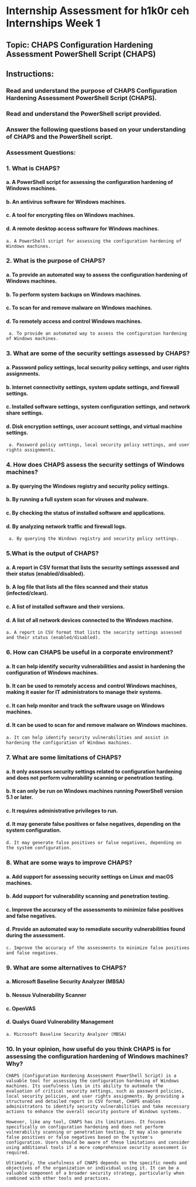 # Internship Assessment for h1k0r ceh Internships Week 1
## Topic: CHAPS Configuration Hardening Assessment PowerShell Script (CHAPS)
## Instructions:
### Read and understand the purpose of CHAPS Configuration Hardening Assessment PowerShell Script (CHAPS).
### Read and understand the PowerShell script provided.
### Answer the following questions based on your understanding of CHAPS and the PowerShell script.
### Assessment Questions:
### 1. What is CHAPS?
#### a. A PowerShell script for assessing the configuration hardening of Windows machines.
#### b. An antivirus software for Windows machines.
#### c. A tool for encrypting files on Windows machines.
#### d. A remote desktop access software for Windows machines.
```
a. A PowerShell script for assessing the configuration hardening of Windows machines.
```
### 2. What is the purpose of CHAPS?
#### a. To provide an automated way to assess the configuration hardening of Windows machines.
#### b. To perform system backups on Windows machines.
#### c. To scan for and remove malware on Windows machines.
#### d. To remotely access and control Windows machines.
```
 a. To provide an automated way to assess the configuration hardening of Windows machines.
```
### 3. What are some of the security settings assessed by CHAPS?
#### a. Password policy settings, local security policy settings, and user rights assignments.
#### b. Internet connectivity settings, system update settings, and firewall settings.
#### c. Installed software settings, system configuration settings, and network share settings.
#### d. Disk encryption settings, user account settings, and virtual machine settings.
```
 a. Password policy settings, local security policy settings, and user rights assignments.
```
### 4. How does CHAPS assess the security settings of Windows machines?
#### a. By querying the Windows registry and security policy settings.
#### b. By running a full system scan for viruses and malware.
#### c. By checking the status of installed software and applications.
#### d. By analyzing network traffic and firewall logs.
```
 a. By querying the Windows registry and security policy settings.
```
### 5.What is the output of CHAPS?
#### a. A report in CSV format that lists the security settings assessed and their status (enabled/disabled).
#### b. A log file that lists all the files scanned and their status (infected/clean).
#### c. A list of installed software and their versions.
#### d. A list of all network devices connected to the Windows machine.
```
a. A report in CSV format that lists the security settings assessed and their status (enabled/disabled).
```
### 6. How can CHAPS be useful in a corporate environment?
#### a. It can help identify security vulnerabilities and assist in hardening the configuration of Windows machines.
#### b. It can be used to remotely access and control Windows machines, making it easier for IT administrators to manage their systems.
#### c. It can help monitor and track the software usage on Windows machines.
#### d. It can be used to scan for and remove malware on Windows machines.
```
a. It can help identify security vulnerabilities and assist in hardening the configuration of Windows machines.
```
### 7. What are some limitations of CHAPS?
#### a. It only assesses security settings related to configuration hardening and does not perform vulnerability scanning or penetration testing.
#### b. It can only be run on Windows machines running PowerShell version 5.1 or later.
#### c. It requires administrative privileges to run.
#### d. It may generate false positives or false negatives, depending on the system configuration.
```
d. It may generate false positives or false negatives, depending on the system configuration.
```
### 8. What are some ways to improve CHAPS?
#### a. Add support for assessing security settings on Linux and macOS machines.
#### b. Add support for vulnerability scanning and penetration testing.
#### c. Improve the accuracy of the assessments to minimize false positives and false negatives.
#### d. Provide an automated way to remediate security vulnerabilities found during the assessment.
```
c. Improve the accuracy of the assessments to minimize false positives and false negatives.
```
### 9. What are some alternatives to CHAPS?
#### a. Microsoft Baseline Security Analyzer (MBSA)
#### b. Nessus Vulnerability Scanner
#### c. OpenVAS
#### d. Qualys Guard Vulnerability Management
```
a. Microsoft Baseline Security Analyzer (MBSA)
```
### 10. In your opinion, how useful do you think CHAPS is for assessing the configuration hardening of Windows machines? Why?
```
CHAPS (Configuration Hardening Assessment PowerShell Script) is a valuable tool for assessing the configuration hardening of Windows machines. Its usefulness lies in its ability to automate the evaluation of critical security settings, such as password policies, local security policies, and user rights assignments. By providing a structured and detailed report in CSV format, CHAPS enables administrators to identify security vulnerabilities and take necessary actions to enhance the overall security posture of Windows systems.

However, like any tool, CHAPS has its limitations. It focuses specifically on configuration hardening and does not perform vulnerability scanning or penetration testing. It may also generate false positives or false negatives based on the system's configuration. Users should be aware of these limitations and consider using additional tools if a more comprehensive security assessment is required.

Ultimately, the usefulness of CHAPS depends on the specific needs and objectives of the organization or individual using it. It can be a valuable component of a broader security strategy, particularly when combined with other tools and practices.
```
